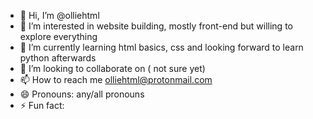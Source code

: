 - 👋 Hi, I’m @olliehtml
- 👀 I’m interested in website building, mostly front-end but willing to explore everything 
- 🌱 I’m currently learning html basics, css and looking forward to learn python afterwards
- 💞️ I’m looking to collaborate on ( not sure yet)
- 📫 How to reach me olliehtml@protonmail.com
- 😄 Pronouns: any/all pronouns
- ⚡ Fun fact: 

<!---
olliehtml/olliehtml is a ✨ special ✨ repository because its `README.md` (this file) appears on your GitHub profile.
You can click the Preview link to take a look at your changes.
--->
